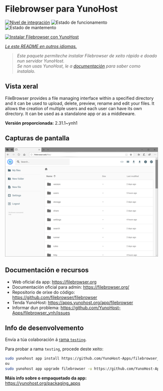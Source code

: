 <!--
NOTA: Este README foi creado automáticamente por <https://github.com/YunoHost/apps/tree/master/tools/readme_generator>
NON debe editarse manualmente.
-->

# Filebrowser para YunoHost

[![Nivel de integración](https://dash.yunohost.org/integration/filebrowser.svg)](https://ci-apps.yunohost.org/ci/apps/filebrowser/) ![Estado de funcionamento](https://ci-apps.yunohost.org/ci/badges/filebrowser.status.svg) ![Estado de mantemento](https://ci-apps.yunohost.org/ci/badges/filebrowser.maintain.svg)

[![Instalar Filebrowser con YunoHost](https://install-app.yunohost.org/install-with-yunohost.svg)](https://install-app.yunohost.org/?app=filebrowser)

*[Le este README en outros idiomas.](./ALL_README.md)*

> *Este paquete permíteche instalar Filebrowser de xeito rápido e doado nun servidor YunoHost.*  
> *Se non usas YunoHost, le a [documentación](https://yunohost.org/install) para saber como instalalo.*

## Vista xeral

FileBrowser provides a file managing interface within a specified directory and it can be used to upload, delete, preview, rename and edit your files. It allows the creation of multiple users and each user can have its own directory. It can be used as a standalone app or as a middleware.


**Versión proporcionada:** 2.31.1~ynh1

## Capturas de pantalla

![Captura de pantalla de Filebrowser](./doc/screenshots/screenshot.PNG)

## Documentación e recursos

- Web oficial da app: <https://filebrowser.org>
- Documentación oficial para admin: <https://filebrowser.org/>
- Repositorio de orixe do código: <https://github.com/filebrowser/filebrowser>
- Tenda YunoHost: <https://apps.yunohost.org/app/filebrowser>
- Informar dun problema: <https://github.com/YunoHost-Apps/filebrowser_ynh/issues>

## Info de desenvolvemento

Envía a túa colaboración á [rama `testing`](https://github.com/YunoHost-Apps/filebrowser_ynh/tree/testing).

Para probar a rama `testing`, procede deste xeito:

```bash
sudo yunohost app install https://github.com/YunoHost-Apps/filebrowser_ynh/tree/testing --debug
ou
sudo yunohost app upgrade filebrowser -u https://github.com/YunoHost-Apps/filebrowser_ynh/tree/testing --debug
```

**Máis info sobre o empaquetado da app:** <https://yunohost.org/packaging_apps>
